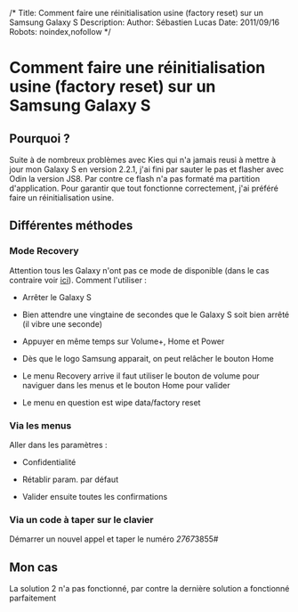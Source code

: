 /*
Title: Comment faire une réinitialisation usine (factory reset) sur un Samsung Galaxy S
Description: 
Author: Sébastien Lucas
Date: 2011/09/16
Robots: noindex,nofollow
*/
# Comment faire une réinitialisation usine (factory reset) sur un Samsung Galaxy S

## Pourquoi ?
Suite à de nombreux problèmes avec Kies qui n'a jamais reusi à mettre à jour mon Galaxy S en version 2.2.1, j'ai fini par sauter le pas et flasher avec Odin la version JS8. Par contre ce flash n'a pas formaté ma partition d'application. Pour garantir que tout fonctionne correctement, j'ai préféré faire un réinitialisation usine.
## Différentes méthodes

### Mode Recovery
Attention tous les Galaxy n'ont pas ce mode de disponible (dans le cas contraire voir [ici](http://www.galaxys-team.fr/viewtopic.php?f=8&t=1801)). Comment l'utiliser : 

*	Arrêter le Galaxy S

*	Bien attendre une vingtaine de secondes que le Galaxy S soit bien arrêté (il vibre une seconde)

*	Appuyer en même temps sur Volume+, Home et Power

*	Dès que le logo Samsung apparait, on peut relâcher le bouton Home

*	Le menu Recovery arrive il faut utiliser le bouton de volume pour naviguer dans les menus et le bouton Home pour valider

*	Le menu en question est wipe data/factory reset
### Via les menus

Aller dans les paramètres :

*	Confidentialité

*	Rétablir param. par défaut

*	Valider ensuite toutes les confirmations
### Via un code à taper sur le clavier

Démarrer un nouvel appel et taper le numéro *2767*3855#
## Mon cas

La solution 2 n'a pas fonctionné, par contre la dernière solution a fonctionné parfaitement





